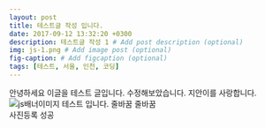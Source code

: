 ```yaml
---
layout: post
title: 테스트글 작성 입니다.
date: 2017-09-12 13:32:20 +0300
description: 테스트글 작성 1 # Add post description (optional)
img: js-1.png # Add image post (optional)
fig-caption: # Add figcaption (optional)
tags: [테스트, 서울, 인천, 코딩]
---
```

안녕하세요 이글을 테스트 글입니다.
수정해보았습니다.
지안이를 사랑합니다.
![js배너이미지](../img/js-1.png)
테스트 입니다.  줄바꿈  줄바꿈  
사진등록 성공
